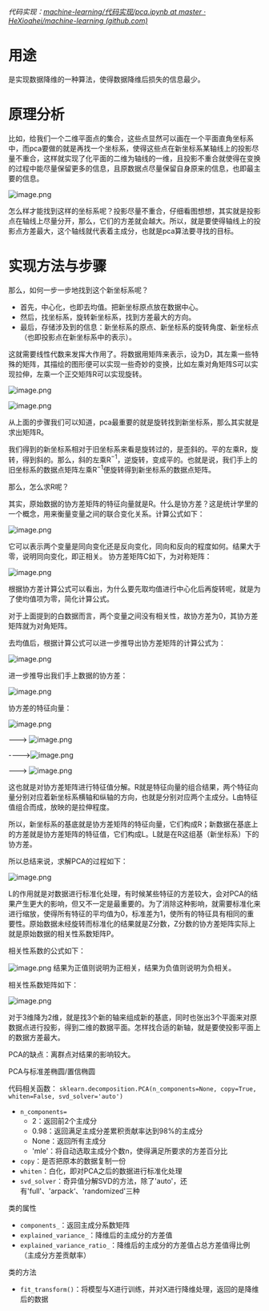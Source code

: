 *代码实现：[machine-learning/代码实现/pca.ipynb at master · HeXioahei/machine-learning (github.com)](https://github.com/HeXioahei/machine-learning/blob/master/%E4%BB%A3%E7%A0%81%E5%AE%9E%E7%8E%B0/pca.ipynb)*

# 用途
是实现数据降维的一种算法，使得数据降维后损失的信息最少。

# 原理分析
比如，给我们一个二维平面点的集合，这些点显然可以画在一个平面直角坐标系中，而pca要做的就是再找一个坐标系，使得这些点在新坐标系某轴线上的投影尽量不重合，这样就实现了化平面的二维为轴线的一维，且投影不重合就使得在变换的过程中能尽量保留更多的信息，且原数据点尽量保留自身原来的信息，也即最主要的信息。


![image.png](https://youki-1330066034.cos.ap-guangzhou.myqcloud.com/machine-learning/202410030009427.png)


怎么样才能找到这样的坐标系呢？投影尽量不重合，仔细看图想想，其实就是投影点在轴线上尽量分开，那么，它们的方差就会越大。所以，就是要使得轴线上的投影点方差最大，这个轴线就代表着主成分，也就是pca算法要寻找的目标。

# 实现方法与步骤
那么，如何一步一步地找到这个新坐标系呢？

* 首先，中心化，也即去均值。把新坐标原点放在数据中心。
* 然后，找坐标系，旋转新坐标系，找到方差最大的方向。
* 最后，存储涉及到的信息：新坐标系的原点、新坐标系的旋转角度、新坐标点（也即投影点在新坐标系中的表示）。

这就需要线性代数来发挥大作用了。将数据用矩阵来表示，设为D，其左乘一些特殊的矩阵，其描绘的图形便可以实现一些奇妙的变换，比如左乘对角矩阵S可以实现拉伸，左乘一个正交矩阵R可以实现旋转。

![image.png](https://youki-1330066034.cos.ap-guangzhou.myqcloud.com/machine-learning/202410030008072.png)

![image.png](https://youki-1330066034.cos.ap-guangzhou.myqcloud.com/machine-learning/202410030035993.png)



从上面的步骤我们可以知道，pca最重要的就是旋转找到新坐标系，那么其实就是求出矩阵R。

我们得到的新坐标系相对于旧坐标系来看是旋转过的，是歪斜的。平的左乘R，旋转，得到斜的。那么，斜的左乘R$^{-1}$，逆旋转，变成平的。也就是说，我们手上的旧坐标系的数据点矩阵左乘R$^{-1}$便旋转得到新坐标系的数据点矩阵。

那么，怎么求R呢？

其实，原始数据的协方差矩阵的特征向量就是R。什么是协方差？这是统计学里的一个概念，用来衡量变量之间的联合变化关系。计算公式如下：

![image.png](https://youki-1330066034.cos.ap-guangzhou.myqcloud.com/machine-learning/%E5%8D%8F%E6%96%B9%E5%B7%AE%E8%AE%A1%E7%AE%97%E5%85%AC%E5%BC%8F.png)

它可以表示两个变量是同向变化还是反向变化，同向和反向的程度如何。结果大于零，说明同向变化，即正相关。
协方差矩阵C如下，为对称矩阵：

![image.png](https://youki-1330066034.cos.ap-guangzhou.myqcloud.com/machine-learning/202410030003747.png)

根据协方差计算公式可以看出，为什么要先取均值进行中心化后再旋转呢，就是为了使均值项为零，简化计算公式。

对于上面提到的白数据而言，两个变量之间没有相关性，故协方差为0，其协方差矩阵就为对角矩阵。

去均值后，根据计算公式可以进一步推导出协方差矩阵的计算公式为：

![image.png](https://youki-1330066034.cos.ap-guangzhou.myqcloud.com/machine-learning/202410030027115.png)

进一步推导出我们手上数据的协方差：

![image.png](https://youki-1330066034.cos.ap-guangzhou.myqcloud.com/machine-learning/202410030037117.png)

协方差的特征向量：

![image.png](https://youki-1330066034.cos.ap-guangzhou.myqcloud.com/machine-learning/202410031025794.png)        

--->          ![image.png](https://youki-1330066034.cos.ap-guangzhou.myqcloud.com/machine-learning/202410031026517.png)     

---->![image.png](https://youki-1330066034.cos.ap-guangzhou.myqcloud.com/machine-learning/202410031027928.png)   

--->   ![image.png](https://youki-1330066034.cos.ap-guangzhou.myqcloud.com/machine-learning/202410031028427.png)



这也就是对协方差矩阵进行特征值分解。R就是特征向量的组合结果，两个特征向量分别对应着新坐标系横轴和纵轴的方向，也就是分别对应两个主成分。L由特征值组合而成，放映的是拉伸程度。

所以，新坐标系的基底就是协方差矩阵的特征向量，它们构成R；新数据在基底上的方差就是协方差矩阵的特征值，它们构成L。L就是在R这组基（新坐标系）下的协方差。

所以总结来说，求解PCA的过程如下：

![image.png](https://youki-1330066034.cos.ap-guangzhou.myqcloud.com/machine-learning/202410031102610.png)


L的作用就是对数据进行标准化处理，有时候某些特征的方差较大，会对PCA的结果产生更大的影响，但又不一定是最重要的。为了消除这种影响，就需要标准化来进行缩放，使得所有特征的平均值为0，标准差为1，使所有的特征具有相同的重要性。原始数据未经旋转而标准化的结果就是Z分数，Z分数的协方差矩阵实际上就是原始数据的相关性系数矩阵P。

相关性系数的公式如下：

![image.png](https://youki-1330066034.cos.ap-guangzhou.myqcloud.com/machine-learning/202410031143803.png)
结果为正值则说明为正相关，结果为负值则说明为负相关。

相关性系数矩阵如下：

![image.png](https://youki-1330066034.cos.ap-guangzhou.myqcloud.com/machine-learning/202410031146653.png)


对于3维降为2维，就是找3个新的轴来组成新的基底，同时也张出3个平面来对原数据点进行投影，得到二维的数据平面。怎样找合适的新轴，就是要使投影平面上的数据方差最大。

PCA的缺点：离群点对结果的影响较大。

PCA与标准差椭圆/置信椭圆

代码相关函数：
`sklearn.decomposition.PCA(n_components=None, copy=True, whiten=False, svd_solver='auto')`
* `n_components=`
	* 2：返回前2个主成分
	* 0.98：返回满足主成分差累积贡献率达到98%的主成分
	* None：返回所有主成分
	* 'mle'：将自动选取主成分个数n，使得满足所要求的方差百分比
* `copy`：是否把原本的数据复制一份
* `whiten`：白化，即对PCA之后的数据进行标准化处理
* `svd_solver`：奇异值分解SVD的方法，除了'auto'，还有'full'、'arpack‘、'randomized'三种

类的属性
* `components_`：返回主成分系数矩阵
* `explained_variance_`：降维后的主成分的方差值
* `explained_variance_ratio_`：降维后的主成分的方差值占总方差值得比例（主成分方差贡献率）

类的方法
* `fit_transform()`：将模型与X进行训练，并对X进行降维处理，返回的是降维后的数据

